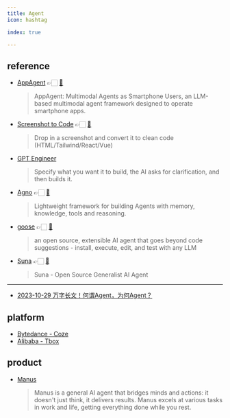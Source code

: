 ```yaml
---
title: Agent
icon: hashtag

index: true

---
```


<!-- more -->

## reference

- [AppAgent](https://appagent-official.github.io) 👉🏻 [🐙](https://github.com/mnotgod96/AppAgent)
    > AppAgent: Multimodal Agents as Smartphone Users, an LLM-based multimodal agent framework designed to operate smartphone apps.
- [Screenshot to Code](https://screenshottocode.com) 👉🏻 [🐙](https://github.com/abi/screenshot-to-code)
    > Drop in a screenshot and convert it to clean code (HTML/Tailwind/React/Vue)
- [GPT Engineer](https://github.com/AntonOsika/gpt-engineer)
    > Specify what you want it to build, the AI asks for clarification, and then builds it.
- [Agno](https://github.com/agno-agi/agno) 👉🏻 [🐙](https://github.com/agno-agi/agno)
    > Lightweight framework for building Agents with memory, knowledge, tools and reasoning.
- [goose](https://block.github.io/goose/) 👉🏻 [🐙](https://github.com/block/goose)
    > an open source, extensible AI agent that goes beyond code suggestions - install, execute, edit, and test with any LLM
- [Suna](https://www.suna.so/) 👉🏻 [🐙](https://github.com/kortix-ai/suna)
    > Suna - Open Source Generalist AI Agent

------

- [2023-10-29 万字长文！何谓Agent，为何Agent？](https://mp.weixin.qq.com/s/jFf0fmZLehLDaNNzgqeAIQ)

## platform

- [Bytedance - Coze](https://www.coze.com/)
- [Alibaba - Tbox](https://tbox.alipay.com/pro-about)


## product

- [Manus](https://manus.im/)
    > Manus is a general AI agent that bridges minds and actions: it doesn't just think, it delivers results. Manus excels at various tasks in work and life, getting everything done while you rest.